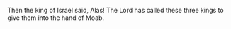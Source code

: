 Then the king of Israel said, Alas! The Lord has called these three kings to give them into the hand of Moab.
